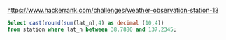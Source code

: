 https://www.hackerrank.com/challenges/weather-observation-station-13

```SQL
Select cast(round(sum(lat_n),4) as decimal (10,4))
from station where lat_n between 38.7880 and 137.2345;
```
